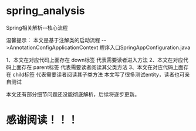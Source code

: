 # spring_analysis
Spring相关解析--核心流程



 温馨提示：
   本文是基于注解类的启动流程 -->AnnotationConfigApplicationContext
   程序入口SpringAppConfiguration.java
 
 1、本文在对应代码上面存在 down标签 代表需要读者进入方法
 2、本文在对应代码上面存在 parent标签 代表需要读者阅读其父类方法
 3、本文在对应代码上面存在 child标签 代表需要读者阅读其子类方法
 本文写了很多测试entity，读者也可亲自测试
 
 
 
 
 
 本文还有部分细节问题还没能彻底解析，后续将逐步更新。
 
 # 感谢阅读！！！



